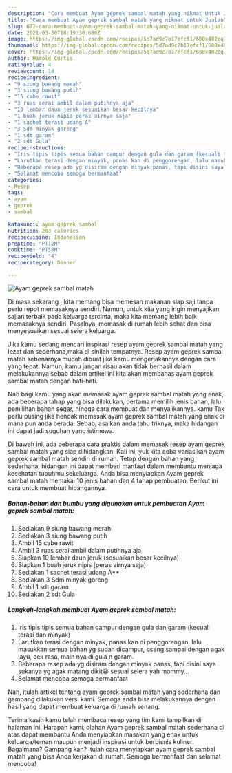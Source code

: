 ```yaml
---
description: "Cara membuat Ayam geprek sambal matah yang nikmat Untuk Jualan"
title: "Cara membuat Ayam geprek sambal matah yang nikmat Untuk Jualan"
slug: 672-cara-membuat-ayam-geprek-sambal-matah-yang-nikmat-untuk-jualan
date: 2021-03-30T18:19:30.680Z
image: https://img-global.cpcdn.com/recipes/5d7ad9c7b17efcf1/680x482cq70/ayam-geprek-sambal-matah-foto-resep-utama.jpg
thumbnail: https://img-global.cpcdn.com/recipes/5d7ad9c7b17efcf1/680x482cq70/ayam-geprek-sambal-matah-foto-resep-utama.jpg
cover: https://img-global.cpcdn.com/recipes/5d7ad9c7b17efcf1/680x482cq70/ayam-geprek-sambal-matah-foto-resep-utama.jpg
author: Harold Curtis
ratingvalue: 4
reviewcount: 14
recipeingredient:
- "9 siung bawang merah"
- "3 siung bawang putih"
- "15 cabe rawit"
- "3 ruas serai ambil dalam putihnya aja"
- "10 lembar daun jeruk sesuaikan besar kecilnya"
- "1 buah jeruk nipis peras airnya saja"
- "1 sachet terasi udang A"
- "3 Sdm minyak goreng"
- "1 sdt garam"
- "2 sdt Gula"
recipeinstructions:
- "Iris tipis tipis semua bahan campur dengan gula dan garam (kecuali terasi dan minyak)"
- "Larutkan terasi dengan minyak, panas kan di penggorengan, lalu masukkan semua bahan yg sudah dicampur, oseng sampai dengan agak layu, cek rasa, main nya di gula n garam."
- "Beberapa resep ada yg disiram dengan minyak panas, tapi disini saya sukanya yg agak matang dikit😀 sesuai selera yah mommy..."
- "Selamat mencoba semoga bermanfaat"
categories:
- Resep
tags:
- ayam
- geprek
- sambal

katakunci: ayam geprek sambal 
nutrition: 203 calories
recipecuisine: Indonesian
preptime: "PT12M"
cooktime: "PT58M"
recipeyield: "4"
recipecategory: Dinner

---
```



![Ayam geprek sambal matah](https://img-global.cpcdn.com/recipes/5d7ad9c7b17efcf1/680x482cq70/ayam-geprek-sambal-matah-foto-resep-utama.jpg)

Di masa  sekarang , kita memang bisa memesan makanan siap saji tanpa perlu repot memasaknya sendiri. Namun, untuk kita yang ingin menyajikan sajian terbaik pada keluarga tercinta, maka kita memang lebih baik memasaknya sendiri. Pasalnya, memasak di rumah lebih sehat dan bisa menyesuaikan sesuai selera keluarga.

Jika kamu sedang mencari inspirasi resep ayam geprek sambal matah yang lezat dan sederhana,maka di sinilah tempatnya. Resep ayam geprek sambal matah  sebenarnya mudah dibuat jika kamu mengerjakannya dengan cara yang tepat. Namun, kamu jangan risau akan tidak berhasil dalam melakukannya 
sebab dalam artikel ini kita akan membahas ayam geprek sambal matah dengan hati-hati.  



Nah bagi kamu yang akan memasak ayam geprek sambal matah yang enak, ada beberapa tahap yang bisa dilakukan, pertama memilih jenis bahan, lalu pemilihan bahan segar, hingga cara membuat dan menyajikannya. kamu Tak perlu pusing jika hendak memasak ayam geprek sambal matah yang enak di mana pun anda berada. Sebab, asalkan anda  tahu triknya, maka hidangan ini dapat jadi suguhan yang istimewa.

Di bawah ini, ada beberapa cara praktis  dalam memasak resep ayam geprek sambal matah yang siap dihidangkan. Kali ini, yuk kita coba variasikan ayam geprek sambal matah sendiri di rumah. Tetap dengan bahan yang sederhana, hidangan ini dapat memberi manfaat dalam membantu menjaga kesehatan tubuhmu sekeluarga. Anda bisa menyiapkan Ayam geprek sambal matah memakai 10 jenis bahan dan 4 tahap pembuatan. Berikut ini cara untuk membuat hidangannya.

<!--inarticleads1-->

##### Bahan-bahan dan bumbu yang digunakan untuk pembuatan Ayam geprek sambal matah:

1. Sediakan 9 siung bawang merah
1. Sediakan 3 siung bawang putih
1. Ambil 15 cabe rawit
1. Ambil 3 ruas serai ambil dalam putihnya aja
1. Siapkan 10 lembar daun jeruk (sesuaikan besar kecilnya)
1. Siapkan 1 buah jeruk nipis (peras airnya saja)
1. Sediakan 1 sachet terasi udang A**
1. Sediakan 3 Sdm minyak goreng
1. Ambil 1 sdt garam
1. Sediakan 2 sdt Gula




<!--inarticleads2-->

##### Langkah-langkah membuat Ayam geprek sambal matah:

1. Iris tipis tipis semua bahan campur dengan gula dan garam (kecuali terasi dan minyak)
1. Larutkan terasi dengan minyak, panas kan di penggorengan, lalu masukkan semua bahan yg sudah dicampur, oseng sampai dengan agak layu, cek rasa, main nya di gula n garam.
1. Beberapa resep ada yg disiram dengan minyak panas, tapi disini saya sukanya yg agak matang dikit😀 sesuai selera yah mommy...
1. Selamat mencoba semoga bermanfaat




Nah, itulah artikel tentang  ayam geprek sambal matah  yang sederhana dan gampang dilakukan versi kami. Semoga anda bisa melakukannya dengan hasil yang dapat membuat keluarga di rumah senang. 

Terima kasih kamu telah membaca resep yang tim kami tampilkan di halaman ini. Harapan kami, olahan  Ayam geprek sambal matah sederhana di atas dapat membantu Anda menyiapkan masakan yang enak untuk keluarga/teman maupun menjadi inspirasi untuk berbisnis kuliner. Bagaimana? Gampang kan? Itulah cara menyiapkan ayam geprek sambal matah yang bisa Anda kerjakan di rumah. Semoga bermanfaat dan selamat mencoba!

